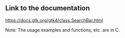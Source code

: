 ## Link to the documentation

<https://docs.gtk.org/gtk4/class.SearchBar.html>

Note: The usage examples and functions, etc. are in C.